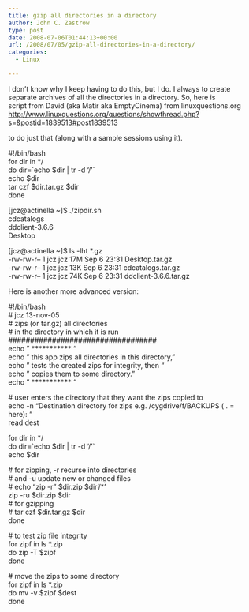 ```yaml
---
title: gzip all directories in a directory
author: John C. Zastrow
type: post
date: 2008-07-06T01:44:13+00:00
url: /2008/07/05/gzip-all-directories-in-a-directory/
categories:
  - Linux

---
```

I don&#8217;t know why I keep having to do this, but I do. I always to create  
separate archives of all the directories in a directory. So, here is  
script from David (aka Matir aka EmptyCinema) from linuxquestions.org <http://www.linuxquestions.org/questions/showthread.php?s=&postid=1839513#post1839513>

to do just that (along with a sample sessions using it).

#!/bin/bash  
for dir in */  
do dir=\`echo $dir | tr -d &#8216;/&#8217;\`  
echo $dir  
tar czf $dir.tar.gz $dir  
done

[jcz@actinella ~]$ ./zipdir.sh  
cdcatalogs  
ddclient-3.6.6  
Desktop

[jcz@actinella ~]$ ls -lht *.gz  
-rw-rw-r&#8211; 1 jcz jcz 17M Sep 6 23:31 Desktop.tar.gz  
-rw-rw-r&#8211; 1 jcz jcz 13K Sep 6 23:31 cdcatalogs.tar.gz  
-rw-rw-r&#8211; 1 jcz jcz 74K Sep 6 23:31 ddclient-3.6.6.tar.gz

Here is another more advanced version:

#!/bin/bash  
\# jcz 13-nov-05  
\# zips (or tar.gz) all directories  
\# in the directory in which it is run  
##################################  
echo &#8221; \***\***\***\***\***\***\***\***\***\**** &#8220;  
echo &#8221; this app zips all directories in this directory,&#8221;  
echo &#8221; tests the created zips for integrity, then &#8220;  
echo &#8221; copies them to some directory.&#8221;  
echo &#8221; \***\***\***\***\***\***\***\***\***\**** &#8220;

\# user enters the directory that they want the zips copied to  
echo -n &#8220;Destination directory for zips e.g. /cygdrive/f/BACKUPS ( . =  
here): &#8220;  
read dest

for dir in */  
do dir=\`echo $dir | tr -d &#8216;/&#8217;\`  
echo $dir

\# for zipping, -r recurse into directories  
\# and -u update new or changed files  
\# echo &#8220;zip -r&#8221; $dir.zip $dir&#8217;/*&#8217;  
zip -ru $dir.zip $dir  
\# for gzipping  
\# tar czf $dir.tar.gz $dir  
done

\# to test zip file integrity  
for zipf in ls *.zip  
do zip -T $zipf  
done

\# move the zips to some directory  
for zipf in ls *.zip  
do mv -v $zipf $dest  
done